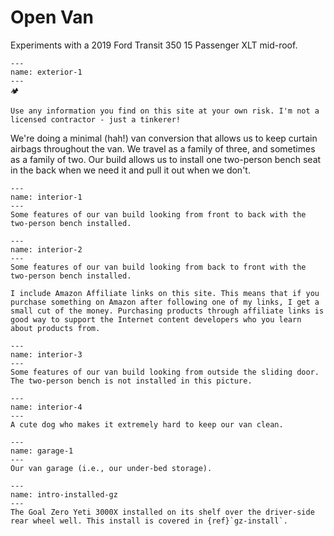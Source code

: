 Open Van
========

Experiments with a 2019 Ford Transit 350 15 Passenger XLT mid-roof.  

```{figure} images/exterior-1.jpeg
---
name: exterior-1
---
🏕️
```

```{warning}
Use any information you find on this site at your own risk. I'm not a licensed contractor - just a tinkerer!
```

We're doing a minimal (hah!) van conversion that allows us to keep curtain airbags throughout the van. We travel as a family of three, and sometimes as a family of two. Our build allows us to install one two-person bench seat in the back when we need it and pull it out when we don't. 

```{figure} images/interior-1.jpeg
---
name: interior-1
---
Some features of our van build looking from front to back with the two-person bench installed.
```

```{figure} images/interior-2.jpeg
---
name: interior-2
---
Some features of our van build looking from back to front with the two-person bench installed.
```

```{note}
I include Amazon Affiliate links on this site. This means that if you purchase something on Amazon after following one of my links, I get a small cut of the money. Purchasing products through affiliate links is good way to support the Internet content developers who you learn about products from.
```

```{figure} images/interior-3.jpeg
---
name: interior-3
---
Some features of our van build looking from outside the sliding door. The two-person bench is not installed in this picture.
```

```{figure} images/interior-4.jpeg
---
name: interior-4
---
A cute dog who makes it extremely hard to keep our van clean.
```

```{figure} images/garage-1.jpeg
---
name: garage-1
---
Our van garage (i.e., our under-bed storage).
```

```{figure} images/gz/installed-gz-1.jpeg
---
name: intro-installed-gz
---
The Goal Zero Yeti 3000X installed on its shelf over the driver-side rear wheel well. This install is covered in {ref}`gz-install`.
```